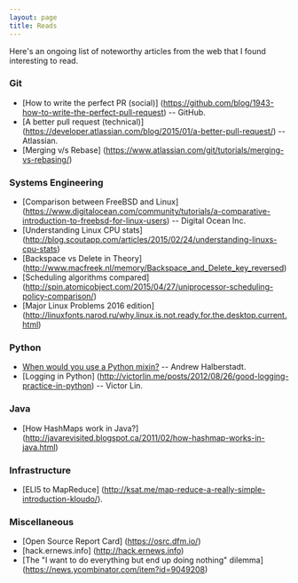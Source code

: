 ```yaml
---
layout: page
title: Reads
---
```


Here's an ongoing list of noteworthy articles from the web that I found interesting to read.

### Git
* [How to write the perfect PR (social)] (https://github.com/blog/1943-how-to-write-the-perfect-pull-request) -- GitHub.
* [A better pull request (technical)] (https://developer.atlassian.com/blog/2015/01/a-better-pull-request/) -- Atlassian.
* [Merging v/s Rebase] (https://www.atlassian.com/git/tutorials/merging-vs-rebasing/)

### Systems Engineering
* [Comparison between FreeBSD and Linux] (https://www.digitalocean.com/community/tutorials/a-comparative-introduction-to-freebsd-for-linux-users) -- Digital Ocean Inc.
* [Understanding Linux CPU stats] (http://blog.scoutapp.com/articles/2015/02/24/understanding-linuxs-cpu-stats)
* [Backspace vs Delete in Theory] (http://www.macfreek.nl/memory/Backspace_and_Delete_key_reversed)
* [Scheduling algorithms compared] (http://spin.atomicobject.com/2015/04/27/uniprocessor-scheduling-policy-comparison/)
* [Major Linux Problems 2016 edition] (http://linuxfonts.narod.ru/why.linux.is.not.ready.for.the.desktop.current.html)

### Python
* [When would you use a Python mixin?](http://ahal.ca/blog/2014/when-would-you-use-python-mixin/) -- Andrew Halberstadt.
* [Logging in Python] (http://victorlin.me/posts/2012/08/26/good-logging-practice-in-python) -- Victor Lin.

### Java
* [How HashMaps work in Java?] (http://javarevisited.blogspot.ca/2011/02/how-hashmap-works-in-java.html)

### Infrastructure
* [ELI5 to MapReduce] (http://ksat.me/map-reduce-a-really-simple-introduction-kloudo/).

### Miscellaneous
* [Open Source Report Card] (https://osrc.dfm.io/)
* [hack.ernews.info] (http://hack.ernews.info)
* [The "I want to do everything but end up doing nothing" dilemma] (https://news.ycombinator.com/item?id=9049208)
